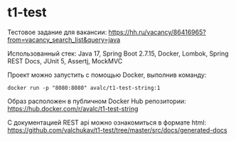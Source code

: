 # t1-test
Тестовое задание для вакансии: https://hh.ru/vacancy/86416965?from=vacancy_search_list&query=java

Использованный стек: Java 17, Spring Boot 2.7.15, Docker, Lombok, Spring REST Docs, JUnit 5, Assertj, MockMVC 

Проект можно запустить с помощью Docker, выполнив команду:

`docker run -p "8080:8080" avalc/t1-test-string:1`

Образ расположен в публичном Docker Hub репозитории: https://hub.docker.com/r/avalc/t1-test-string

С документацией REST api можно ознакомиться в формате html: https://github.com/valchukav/t1-test/tree/master/src/docs/generated-docs
